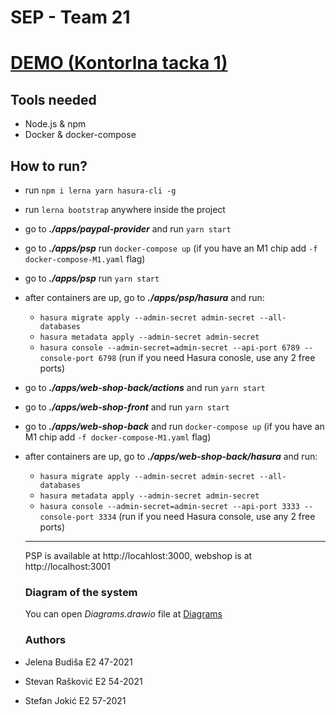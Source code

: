 # SEP - Team 21
# [DEMO (Kontorlna tacka 1)](https://drive.google.com/file/d/1Utq1_hUd-wpQdftNMZlcz-UC5hMDq5ZO/view?usp=sharing)
## Tools needed
- Node.js & npm
- Docker & docker-compose
## How to run?

- run `npm i lerna yarn hasura-cli -g`
- run `lerna bootstrap` anywhere inside the project
- go to ***./apps/paypal-provider*** and run `yarn start`
- go to ***./apps/psp*** run `docker-compose up` (if you have an M1 chip add `-f docker-compose-M1.yaml` flag)
- go to ***./apps/psp*** run `yarn start` 
- after containers are up, go to ***./apps/psp/hasura*** and run:
    - `hasura migrate apply --admin-secret admin-secret --all-databases`
    - `hasura metadata apply --admin-secret admin-secret`
    - `hasura console --admin-secret=admin-secret --api-port 6789 --console-port 6798` (run if you need Hasura conosle, use any 2 free ports)
- go to ***./apps/web-shop-back/actions*** and run `yarn start`
- go to ***./apps/web-shop-front*** and run `yarn start`
- go to ***./apps/web-shop-back*** and run `docker-compose up` (if you have an M1 chip add `-f docker-compose-M1.yaml` flag) 
- after containers are up, go to ***./apps/web-shop-back/hasura*** and run:
    - `hasura migrate apply --admin-secret admin-secret --all-databases`
    - `hasura metadata apply --admin-secret admin-secret`
    - `hasura console --admin-secret=admin-secret --api-port 3333 --console-port 3334` (run if you need Hasura console, use any 2 free ports)
    ---
  PSP is available at http://locahlost:3000, webshop is at http://localhost:3001

  ### Diagram of the system
  You can open _Diagrams.drawio_ file at [Diagrams](https://www.diagrams.net)

  ### Authors
- Jelena Budiša E2 47-2021
- Stevan Rašković E2 54-2021
- Stefan Jokić E2 57-2021
 
